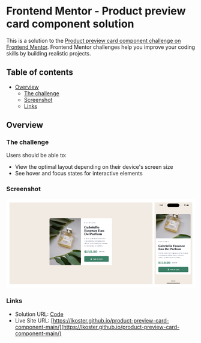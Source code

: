 # Frontend Mentor - Product preview card component solution

This is a solution to the [Product preview card component challenge on Frontend Mentor](https://www.frontendmentor.io/challenges/product-preview-card-component-GO7UmttRfa). Frontend Mentor challenges help you improve your coding skills by building realistic projects.

## Table of contents

- [Overview](#overview)
  - [The challenge](#the-challenge)
  - [Screenshot](#screenshot)
  - [Links](#links)

## Overview

### The challenge

Users should be able to:

- View the optimal layout depending on their device's screen size
- See hover and focus states for interactive elements

### Screenshot

![](images/screeenshot.png)

### Links

- Solution URL: [Code](https://github.com/lkoster/product-preview-card-component-main)
- Live Site URL: [https://lkoster.github.io/product-preview-card-component-main/](https://lkoster.github.io/product-preview-card-component-main/)
